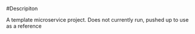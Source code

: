 #Descripiton

A template microservice project. Does not currently run, pushed up to use as a reference